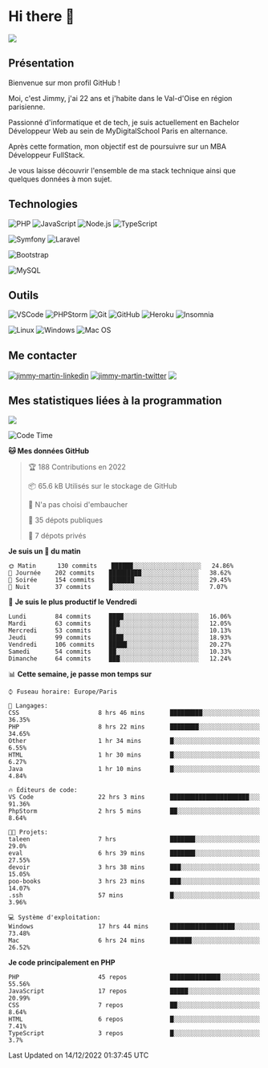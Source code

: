 # Hi there 👋

![](https://komarev.com/ghpvc/?username=jimmy-martin&color=1a1b27)

<!--
**jimmy-martin/jimmy-martin** is a ✨ _special_ ✨ repository because its `README.md` (this file) appears on your GitHub profile.

Here are some ideas to get you started:

- 🔭 I’m currently working on ...
- 🌱 I’m currently learning ...
- 👯 I’m looking to collaborate on ...
- 🤔 I’m looking for help with ...
- 💬 Ask me about ...
- 📫 How to reach me: ...
- 😄 Pronouns: ...
- ⚡ Fun fact: ...
-->

## Présentation

Bienvenue sur mon profil GitHub !

Moi, c'est Jimmy, j'ai 22 ans et j'habite dans le Val-d'Oise en région parisienne.

Passionné d'informatique et de tech, je suis actuellement en Bachelor Développeur Web au sein de MyDigitalSchool Paris en alternance.

Après cette formation, mon objectif est de poursuivre sur un MBA Développeur FullStack.

Je vous laisse découvrir l'ensemble de ma stack technique ainsi que quelques données à mon sujet.

## Technologies

<div>

![PHP](https://img.shields.io/badge/PHP-777BB4?style=for-the-badge&logo=php&logoColor=white) ![JavaScript](https://img.shields.io/badge/JavaScript-F7DF1E?style=for-the-badge&logo=javascript&logoColor=black) ![Node.js](https://img.shields.io/badge/Node.js-43853D?style=for-the-badge&logo=node.js&logoColor=white) ![TypeScript](https://img.shields.io/badge/TypeScript-007ACC?style=for-the-badge&logo=typescript&logoColor=white)

</div>
<div>

![Symfony](https://img.shields.io/badge/Symfony-092E20?style=for-the-badge&logo=symfony&logoColor=white) ![Laravel](https://img.shields.io/badge/Laravel-FF2D20?style=for-the-badge&logo=laravel&logoColor=white)

</div>
<div>

![Bootstrap](https://img.shields.io/badge/Bootstrap-563D7C?style=for-the-badge&logo=bootstrap&logoColor=white)

</div>
<div>

![MySQL](https://img.shields.io/badge/MySQL-4479A1?style=for-the-badge&logo=mysql&logoColor=white)

</div>

## Outils

![VSCode](https://img.shields.io/badge/VSCode-007ACC?style=for-the-badge&logo=visual-studio-code&logoColor=white)
![PHPStorm](http://img.shields.io/badge/-PHPStorm-181717?style=for-the-badge&logo=phpstorm&logoColor=white)
![Git](https://img.shields.io/badge/Git-E44C30?style=for-the-badge&logo=git&logoColor=white)
![GitHub](https://img.shields.io/badge/GitHub-100000?style=for-the-badge&logo=github&logoColor=white)
![Heroku](https://img.shields.io/badge/Heroku-6762a6?style=for-the-badge&logo=heroku&logoColor=white)
![Insomnia](https://img.shields.io/badge/Insomnia-5600cd?style=for-the-badge&logo=insomnia&logoColor=white)

![Linux](https://img.shields.io/badge/Linux-FCC624?style=for-the-badge&logo=linux&logoColor=white)
![Windows](https://img.shields.io/badge/Windows-0078D6?style=for-the-badge&logo=windows&logoColor=white)
![Mac OS](https://img.shields.io/badge/mac%20os-000000?style=for-the-badge&logo=apple&logoColor=white)

## Me contacter

<p>
<a href="https://www.linkedin.com/in/jimmy-martin-dev/" target="blank"><img align="center" src="https://img.shields.io/badge/-LinkedIn-0077B5?style=for-the-badge&logo=Linkedin&logoColor=white&link=https://www.linkedin.com/in/jimmy-martin-dev/" alt="jimmy-martin-linkedin"/></a>
<a href="https://twitter.com/jimmydev_" target="blank"><img align="center" src="https://img.shields.io/badge/-Twitter-1DA1F2?style=for-the-badge&logo=Twitter&logoColor=white&link=https://twitter.com/jimmydev_" alt="jimmy-martin-twitter"/></a>
 <a href="mailto:jimmy.martin952@gmail.com" target="blank"><img align="center" src="https://img.shields.io/badge/gmail-D14836?style=for-the-badge&logo=gmail&logoColor=white" /></a>
</p>

## Mes statistiques liées à la programmation

<a href="https://github-readme-stats.vercel.app/api/top-langs/?username=jimmy-martin&layout=compact">
  <img align="center" src="https://github-readme-stats.vercel.app/api/top-langs/?username=jimmy-martin&layout=compact"/>
</a>



<!--START_SECTION:waka-->
![Code Time](http://img.shields.io/badge/Code%20Time-1%2C350%20hrs%2050%20mins-blue)

**🐱 Mes données GitHub** 

> 🏆 188 Contributions en 2022
 > 
> 📦 65.6 kB Utilisés sur le stockage de GitHub 
 > 
> 🚫 N'a pas choisi d'embaucher
 > 
> 📜 35 dépots publiques 
 > 
> 🔑 7 dépots privés  
 > 
**Je suis un 🐤 du matin** 

```text
🌞 Matin      130 commits    ██████░░░░░░░░░░░░░░░░░░░   24.86% 
🌆 Journée    202 commits    █████████░░░░░░░░░░░░░░░░   38.62% 
🌃 Soirée     154 commits    ███████░░░░░░░░░░░░░░░░░░   29.45% 
🌙 Nuit       37 commits     █░░░░░░░░░░░░░░░░░░░░░░░░   7.07%

```
📅 **Je suis le plus productif le Vendredi** 

```text
Lundi        84 commits     ████░░░░░░░░░░░░░░░░░░░░░   16.06% 
Mardi        63 commits     ███░░░░░░░░░░░░░░░░░░░░░░   12.05% 
Mercredi     53 commits     ██░░░░░░░░░░░░░░░░░░░░░░░   10.13% 
Jeudi        99 commits     ████░░░░░░░░░░░░░░░░░░░░░   18.93% 
Vendredi     106 commits    █████░░░░░░░░░░░░░░░░░░░░   20.27% 
Samedi       54 commits     ██░░░░░░░░░░░░░░░░░░░░░░░   10.33% 
Dimanche     64 commits     ███░░░░░░░░░░░░░░░░░░░░░░   12.24%

```


📊 **Cette semaine, je passe mon temps sur** 

```text
⌚︎ Fuseau horaire: Europe/Paris

💬 Langages: 
CSS                      8 hrs 46 mins       █████████░░░░░░░░░░░░░░░░   36.35% 
PHP                      8 hrs 22 mins       ████████░░░░░░░░░░░░░░░░░   34.65% 
Other                    1 hr 34 mins        █░░░░░░░░░░░░░░░░░░░░░░░░   6.55% 
HTML                     1 hr 30 mins        █░░░░░░░░░░░░░░░░░░░░░░░░   6.27% 
Java                     1 hr 10 mins        █░░░░░░░░░░░░░░░░░░░░░░░░   4.84%

🔥 Éditeurs de code: 
VS Code                  22 hrs 3 mins       ██████████████████████░░░   91.36% 
PhpStorm                 2 hrs 5 mins        ██░░░░░░░░░░░░░░░░░░░░░░░   8.64%

🐱‍💻 Projets: 
taleen                   7 hrs               ███████░░░░░░░░░░░░░░░░░░   29.0% 
eval                     6 hrs 39 mins       ███████░░░░░░░░░░░░░░░░░░   27.55% 
devoir                   3 hrs 38 mins       ███░░░░░░░░░░░░░░░░░░░░░░   15.05% 
poo-books                3 hrs 23 mins       ███░░░░░░░░░░░░░░░░░░░░░░   14.07% 
.ssh                     57 mins             █░░░░░░░░░░░░░░░░░░░░░░░░   3.96%

💻 Système d'exploitation: 
Windows                  17 hrs 44 mins      ██████████████████░░░░░░░   73.48% 
Mac                      6 hrs 24 mins       ██████░░░░░░░░░░░░░░░░░░░   26.52%

```

**Je code principalement en PHP** 

```text
PHP                      45 repos            ██████████████░░░░░░░░░░░   55.56% 
JavaScript               17 repos            █████░░░░░░░░░░░░░░░░░░░░   20.99% 
CSS                      7 repos             ██░░░░░░░░░░░░░░░░░░░░░░░   8.64% 
HTML                     6 repos             █░░░░░░░░░░░░░░░░░░░░░░░░   7.41% 
TypeScript               3 repos             █░░░░░░░░░░░░░░░░░░░░░░░░   3.7%

```



 Last Updated on 14/12/2022 01:37:45 UTC
<!--END_SECTION:waka-->


